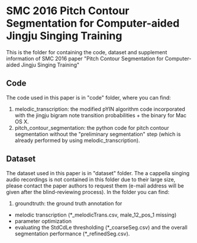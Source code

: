 # SMC 2016 Pitch Contour Segmentation for Computer-aided Jingju Singing Training
This is the folder for containing the code, dataset and supplement information of SMC 2016 paper "Pitch Contour Segmentation for Computer-aided Jingju Singing Training"

## Code

The code used in this paper is in "code" folder, where you can find:

1. melodic_transcription: the modified pYIN algorithm code incorporated with the jingju bigram note transition probabilities + the binary for Mac OS X.
2. pitch_contour_segmentation: the python code for pitch contour segmentation without the "preliminary segmentation" step (which is already performed by using melodic_transcription).

## Dataset

The dataset used in this paper is in "dataset" folder. The a cappella singing audio recordings is not contained in this folder due to their large size, please contact the paper authors to request them (e-mail address will be given after the blind-reviewing process). In the folder you can find:

1. groundtruth: the ground truth annotation for 
 * melodic transcription (\*\_melodicTrans.csv, male\_12\_pos\_1 missing)
 * parameter optimization
 * evaluating the StdCdLe thresholding (\*\_coarseSeg.csv) and the overall segmentation performance (\*\_refinedSeg.csv).


